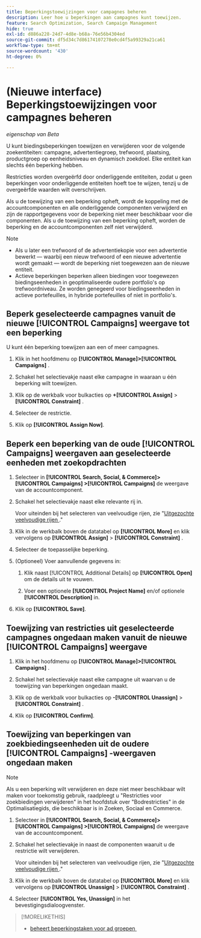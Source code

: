 ```yaml
---
title: Beperkingstoewijzingen voor campagnes beheren
description: Leer hoe u beperkingen aan campagnes kunt toewijzen.
feature: Search Optimization, Search Campaign Management
hide: true
exl-id: d886a228-24d7-4d8e-b68a-76e56b4304ed
source-git-commit: df5d34c7d86174107278e0cd4f5a99329a21ca61
workflow-type: tm+mt
source-wordcount: '430'
ht-degree: 0%

---
```


# (Nieuwe interface) Beperkingstoewijzingen voor campagnes beheren

*eigenschap van Beta*

U kunt biedingsbeperkingen toewijzen en verwijderen voor de volgende zoekentiteiten: campagne, advertentiegroep, trefwoord, plaatsing, productgroep op eenheidsniveau en dynamisch zoekdoel. Elke entiteit kan slechts één beperking hebben.

Restricties worden overgeërfd door onderliggende entiteiten, zodat u geen beperkingen voor onderliggende entiteiten hoeft toe te wijzen, tenzij u de overgeërfde waarden wilt overschrijven.

Als u de toewijzing van een beperking opheft, wordt de koppeling met de accountcomponenten en alle onderliggende componenten verwijderd en zijn de rapportgegevens voor de beperking niet meer beschikbaar voor die componenten. Als u de toewijzing van een beperking opheft, worden de beperking en de accountcomponenten zelf niet verwijderd.

>[!NOTE]
>
>* Als u later een trefwoord of de advertentiekopie voor een advertentie bewerkt — waarbij een nieuw trefwoord of een nieuwe advertentie wordt gemaakt — wordt de beperking niet toegewezen aan de nieuwe entiteit.
>* Actieve beperkingen beperken alleen biedingen voor toegewezen biedingseenheden in geoptimaliseerde oudere portfolio&#39;s op trefwoordniveau. Ze worden genegeerd voor biedingseenheden in actieve portefeuilles, in hybride portefeuilles of niet in portfolio&#39;s.

## Beperk geselecteerde campagnes vanuit de nieuwe [!UICONTROL Campaigns] weergave tot een beperking

U kunt één beperking toewijzen aan een of meer campagnes.

1. Klik in het hoofdmenu op **[!UICONTROL Manage]>[!UICONTROL Campaigns]** .

1. Schakel het selectievakje naast elke campagne in waaraan u één beperking wilt toewijzen.

1. Klik op de werkbalk voor bulkacties op **+[!UICONTROL Assign]** > **[!UICONTROL Constraint]** .

1. Selecteer de restrictie.

1. Klik op **[!UICONTROL Assign Now]**.

## Beperk een beperking van de oude [!UICONTROL Campaigns] weergaven aan geselecteerde eenheden met zoekopdrachten

1. Selecteer in **[!UICONTROL Search, Social, & Commerce]> [!UICONTROL Campaigns] >[!UICONTROL Campaigns]** de weergave van de accountcomponent.

1. Schakel het selectievakje naast elke relevante rij in.

   Voor uiteinden bij het selecteren van veelvoudige rijen, zie &quot;[&#x200B; Uitgezochte veelvoudige rijen &#x200B;](/help/search-social-commerce/common-tasks/navigation-editing-selection/multiple-rows-select.md).&quot;

1. Klik in de werkbalk boven de datatabel op **[!UICONTROL More]** en klik vervolgens op **[!UICONTROL Assign]** > **[!UICONTROL Constraint]** .

1. Selecteer de toepasselijke beperking.

1. (Optioneel) Voer aanvullende gegevens in:

   1. Klik naast [!UICONTROL Additional Details] op **[!UICONTROL Open]** om de details uit te vouwen.

   1. Voer een optionele **[!UICONTROL Project Name]** en/of optionele **[!UICONTROL Description]** in.

1. Klik op **[!UICONTROL Save]**.

## Toewijzing van restricties uit geselecteerde campagnes ongedaan maken vanuit de nieuwe [!UICONTROL Campaigns] weergave

1. Klik in het hoofdmenu op **[!UICONTROL Manage]>[!UICONTROL Campaigns]** .

1. Schakel het selectievakje naast elke campagne uit waarvan u de toewijzing van beperkingen ongedaan maakt.

1. Klik op de werkbalk voor bulkacties op **-[!UICONTROL Unassign]** > **[!UICONTROL Constraint]** .

1. Klik op **[!UICONTROL Confirm]**.

## Toewijzing van beperkingen van zoekbiedingseenheden uit de oudere [!UICONTROL Campaigns] -weergaven ongedaan maken

>[!NOTE]
>
>Als u een beperking wilt verwijderen en deze niet meer beschikbaar wilt maken voor toekomstig gebruik, raadpleegt u &quot;Restricties voor zoekbiedingen verwijderen&quot; in het hoofdstuk over &quot;Bodrestricties&quot; in de Optimalisatiegids, die beschikbaar is in Zoeken, Sociaal en Commerce.<!-- verify convention for referencing Optimization Guide here -->

1. Selecteer in **[!UICONTROL Search, Social, & Commerce]> [!UICONTROL Campaigns] >[!UICONTROL Campaigns]** de weergave van de accountcomponent.

1. Schakel het selectievakje in naast de componenten waaruit u de restrictie wilt verwijderen.

   Voor uiteinden bij het selecteren van veelvoudige rijen, zie &quot;[&#x200B; Uitgezochte veelvoudige rijen &#x200B;](/help/search-social-commerce/common-tasks/navigation-editing-selection/multiple-rows-select.md).&quot;

1. Klik in de werkbalk boven de datatabel op **[!UICONTROL More]** en klik vervolgens op **[!UICONTROL Unassign]** > **[!UICONTROL Constraint]** .

1. Selecteer **[!UICONTROL Yes, Unassign]** in het bevestigingsdialoogvenster.

>[!MORELIKETHIS]
>
>* [&#x200B; beheert beperkingstaken voor ad groepen &#x200B;](/help/search-social-commerce/new-ui/manage/ad-groups/ad-group-constraint-assignments-manage.md)
